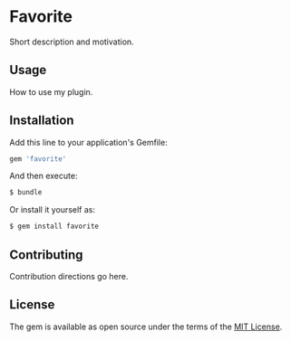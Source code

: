 # Favorite
Short description and motivation.

## Usage
How to use my plugin.

## Installation
Add this line to your application's Gemfile:

```ruby
gem 'favorite'
```

And then execute:
```bash
$ bundle
```

Or install it yourself as:
```bash
$ gem install favorite
```

## Contributing
Contribution directions go here.

## License
The gem is available as open source under the terms of the [MIT License](http://opensource.org/licenses/MIT).
